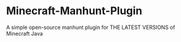 # Minecraft-Manhunt-Plugin
A simple open-source manhunt plugin for THE LATEST VERSIONS of Minecraft Java
